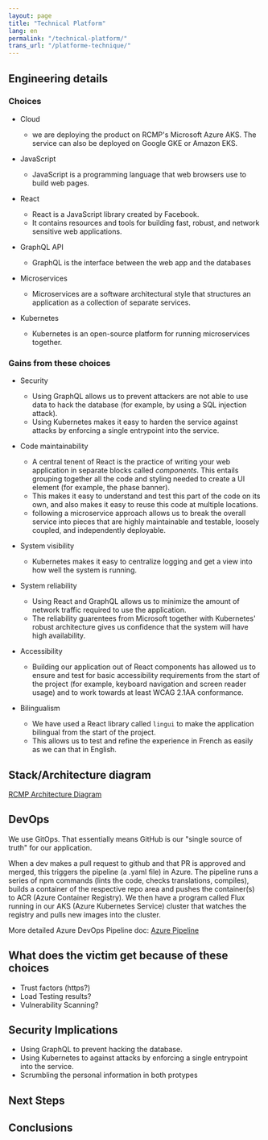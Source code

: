 ```yaml
---
layout: page
title: "Technical Platform"
lang: en
permalink: "/technical-platform/"
trans_url: "/platforme-technique/"
---
```


## Engineering details

### Choices

- Cloud

  - we are deploying the product on RCMP's Microsoft Azure AKS. The service can also be deployed on Google GKE or Amazon EKS.

- JavaScript

  - JavaScript is a programming language that web browsers use to build web pages.

- React

  - React is a JavaScript library created by Facebook.
  - It contains resources and tools for building fast, robust, and network sensitive web applications.

- GraphQL API

  - GraphQL is the interface between the web app and the databases

- Microservices

  - Microservices are a software architectural style that structures an application as a collection of separate services.

- Kubernetes

  - Kubernetes is an open-source platform for running microservices together.

### Gains from these choices

- Security

  - Using GraphQL allows us to prevent attackers are not able to use data to hack the database (for example, by using a SQL injection attack).
  - Using Kubernetes makes it easy to harden the service against attacks by enforcing a single entrypoint into the service.

- Code maintainability

  - A central tenent of React is the practice of writing your web application in separate blocks called _components_. This entails grouping together all the code and styling needed to create a UI element (for example, the phase banner).
  - This makes it easy to understand and test this part of the code on its own, and also makes it easy to reuse this code at multiple locations.
  - following a microservice approach allows us to break the overall service into pieces that are highly maintainable and testable, loosely coupled, and independently deployable.

- System visibility

  - Kubernetes makes it easy to centralize logging and get a view into how well the system is running.

- System reliability

  - Using React and GraphQL allows us to minimize the amount of network traffic required to use the application.
  - The reliability guarentees from Microsoft together with Kubernetes' robust architecture gives us confidence that the system will have high availability.

- Accessibility

  - Building our application out of React components has allowed us to ensure and test for basic accessibility requirements from the start of the project (for example, keyboard navigation and screen reader usage) and to work towards at least WCAG 2.1AA conformance.

- Bilingualism

  - We have used a React library called `lingui` to make the application bilingual from the start of the project.
  - This allows us to test and refine the experience in French as easily as we can that in English.

## Stack/Architecture diagram

[RCMP Architecture Diagram](../assets/docs/rcmp-architecture-diagram.pdf)

## DevOps

We use GitOps. That essentially means GitHub is our "single source of truth" for our application.

When a dev makes a pull request to github and that PR is approved and merged, this triggers the pipeline (a .yaml file) in Azure. The pipeline runs a series of npm commands (lints the code, checks translations, compiles), builds a container of the respective repo area and pushes the container(s) to ACR (Azure Container Registry). We then have a program called Flux running in our AKS (Azure Kubernetes Service) cluster that watches the registry and pulls new images into the cluster.

More detailed Azure DevOps Pipeline doc: [Azure Pipeline](../assets/docs/azure-pipeline.pdf)

## What does the victim get because of these choices

- Trust factors (https?)
- Load Testing results?
- Vulnerability Scanning?

## Security Implications

- Using GraphQL to prevent hacking the database.
- Using Kubernetes to against attacks by enforcing a single entrypoint into the service. 
- Scrumbling the personal information in both protypes

## Next Steps

## Conclusions
